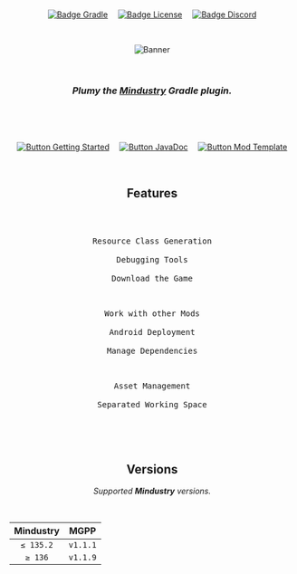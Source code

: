 <div align = center>

<br>

[![Badge Gradle]][Gradle]   
[![Badge License]][License]   
[![Badge Discord]][Discord]

<br>

![Banner]

<br>

### ***Plumy*** *the **[Mindustry]** Gradle plugin.*

<br>
<br>
<br>

[![Button Getting Started]][Getting Started]   
[![Button JavaDoc]][JavaDoc]   
[![Button Mod Template]][Mod Template]


<br>

## Features

<br>

<kbd>   <br>   Resource Class Generation   <br>   </kbd>   
<kbd>   <br>   Debugging Tools   <br>   </kbd>   
<kbd>   <br>   Download the Game   <br>   </kbd>

<kbd>   <br>   Work with other Mods   <br>   </kbd>   
<kbd>   <br>   Android Deployment   <br>   </kbd>   
<kbd>   <br>   Manage Dependencies   <br>   </kbd>

<kbd>   <br>   Asset Management   <br>   </kbd>   
<kbd>   <br>   Separated Working Space   <br>   </kbd>

<br>
<br>

## Versions

*Supported **Mindustry** versions.*

<br>

| Mindustry |   MGPP   |
|:---------:|:--------:|
| `≤ 135.2` | `v1.1.1` |
|  `≥ 136`  | `v1.1.9` |

<br>

</div>


<!----------------------------------------------------------------------------->

[Mindustry]: https://mindustrygame.github.io/
[Gradle]: https://plugins.gradle.org/plugin/io.github.liplum.mgpp
[Discord]: https://discord.gg/3Hrep3WtUz

[License]: LICENSE
[Banner]: GFX/preview-small.png

[Getting Started]: https://plumygame.github.io/mgpp/
[Mod Template]: https://github.com/liplum/MdtModTemplate
[JavaDoc]: https://plumygame.github.io/mgppDoc/index.html

[Example Groovy]: https://github.com/PlumyGame/mgpp/tree/master/TestProjectGroovy
[Example Kotlin]: https://github.com/PlumyGame/mgpp/tree/master/TestProjectKt

<!----------------------------------[ Badges ]--------------------------------->

[Badge Gradle]: https://img.shields.io/gradle-plugin-portal/v/io.github.liplum.mgpp?color=023a46&label=Gradle&logo=Gradle&style=for-the-badge&labelColor=034e5e
[Badge Discord]: https://img.shields.io/discord/937228972041842718?color=454fc1&label=Discord&logo=Discord&style=for-the-badge&logoColor=white&labelColor=5865F2
[Badge License]: https://img.shields.io/badge/License-GPL3-015d93.svg?style=for-the-badge&labelColor=blue


<!---------------------------------[ Buttons ]--------------------------------->

[Button Getting Started]: https://img.shields.io/badge/Getting_Started-428813?style=for-the-badge&logoColor=white&logo=GitBook
[Button Documentation]: https://img.shields.io/badge/Documentation-bd8da2?style=for-the-badge&logoColor=white&logo=GitBook
[Button Mod Template]: https://img.shields.io/badge/Mod_Template-AA344D?style=for-the-badge&logoColor=white&logo=AzureArtifacts
[Button JavaDoc]: https://img.shields.io/badge/JavaDoc-097399?style=for-the-badge&logoColor=white&logo=OpenJDK

[Button Example]: https://img.shields.io/badge/Example-4285F4?style=for-the-badge&logoColor=white&logo=GoogleKeep
[Button Usage]: https://img.shields.io/badge/Usage-2d7b7e?style=for-the-badge&logoColor=white&logo=GoogleSearchConsole
